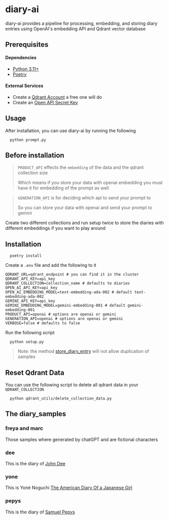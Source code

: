 # diary-ai

diary-ai provides a pipeline for processing, embedding, and storing diary entries using OpenAI's embedding API and Qdrant vector database

## Prerequisites

#### Dependencies
* [Python 3.11+](https://www.python.org/downloads/)
* [Poetry](https://python-poetry.org/docs/#installation)

#### External Services
* Create a [Qdrant Account](https://qdrant.tech/) a free one will do
* Create an [Open API Secret Key](https://platform.openai.com/api-keys)

## Usage

After installation, you can use diary-ai by running the following

```shell
  python prompt.py
```
## Before installation

> `PRODUCT_API` effects the `embedding` of the data and the qdrant collection size
> 
> Which means if you store your data with openai embedding you must have it for embedding of the prompt as well

> `GENERATION_API` is for deciding which api to send your prompt to 
> 
> So you can store your data with openai and send your prompt to gemini 

Create two different collections and run setup twice to store the diaries with different embeddings
if you want to play around


## Installation

```shell
  poetry install
```

Create a `.env` file and add the following to it

```dotenv
QDRANT_URL=qdrant_endpoint # you can find it in the cluster
QDRANT_API_KEY=api_key
QDRANT_COLLECTION=collection_name # defaults to diaries
OPEN_AI_API_KEY=api_key
OPEN_AI_EMBEDDING_MODEL=text-embedding-ada-002 # default text-embedding-ada-002
GEMINI_API_KEY=api_key
GEMINI_EMBEDDING_MODEL=gemini-embedding-001 # default gemini-embedding-001
PRODUCT_API=openai # options are openai or gemini
GENERATION_API=openai # options are openai or gemini
VERBOSE=false # defaults to false
```

Run the following script

```shell
  python setup.py
```

> Note: the method [store_diary_entry](qdrant_utils/qdrant_repository.py) will not allow duplication of samples

## Reset Qdrant Data
You can use the following script to delete all qdrant data in your `QDRANT_COLLECTION`

```shell
  python qdrant_utils/delete_collection_data.py
```

## The diary_samples

### freya and marc
Those samples where generated by chatGPT and are fictional characters

### dee
This is the diary of [John Dee](https://www.gutenberg.org/ebooks/19553)

### yone
This is Yoné Noguchi [The American Diary Of a Japanese Girl](https://www.gutenberg.org/ebooks/63256)

### pepys
This is the diary of [Samuel Pepys](https://www.gutenberg.org/ebooks/4200)
